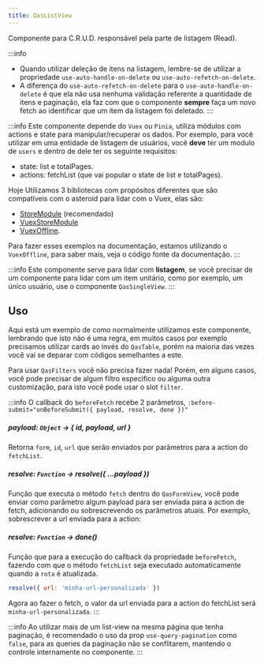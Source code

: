 ```yaml
---
title: QasListView
---
```


Componente para C.R.U.D. responsável pela parte de listagem (Read).

<doc-api file="list-view/QasListView" name="QasListView" />

:::info
- Quando utilizar deleção de itens na listagem, lembre-se de utilizar a propriedade `use-auto-handle-on-delete` ou `use-auto-refetch-on-delete`.
- A diferença do `use-auto-refetch-on-delete` para o `use-auto-handle-on-delete` é que ela não usa nenhuma validação referente a quantidade de itens e paginação, ela faz com que o componente **sempre** faça um novo fetch ao identificar que um item da listagem foi deletado.
:::

:::info
Este componente depende do `Vuex` ou `Pinia`, utiliza módulos com actions e state para manipular/recuperar os dados. Por exemplo, para você utilizar em uma entidade de listagem de usuários, você **deve** ter um modulo de `users` e dentro de dele ter os seguinte requisitos:
- state: list e totalPages.
- actions: fetchList (que vai popular o state de list e totalPages).

Hoje Utilizamos 3 bibliotecas com propósitos diferentes que são compatíveis com o asteroid para lidar com o Vuex, elas são:
- [StoreModule](https://github.com/bildvitta/store-module) (recomendado)
- [VuexStoreModule](https://github.com/bildvitta/vuex-store-module)
- [VuexOffline](https://github.com/bildvitta/vuex-offline).

Para fazer esses exemplos na documentação, estamos utilizando o `VuexOffline`, para saber mais, veja o código fonte da documentação.
:::

:::info
Este componente serve para lidar com **listagem**, se você precisar de um componente para lidar com um item unitário, como por exemplo, um único usuário, use o componente `QasSingleView`.
:::

## Uso
<doc-example file="QasListView/Basic" title="Básico" />

Aqui está um exemplo de como normalmente utilizamos este componente, lembrando que isto não é uma regra, em muitos casos por exemplo precisamos utilizar cards ao invés do `QasTable`, porém na maioria das vezes você vai se deparar com códigos semelhantes a este.

<doc-example file="QasListView/CommonUsage" title="Normalmente utilizado" />

Para usar `QasFilters` você não precisa fazer nada! Porém, em alguns casos, você pode precisar de algum filtro especifico ou alguma outra customização, para isto você pode usar o slot `filter`.

<doc-example file="QasListView/CustomFilter" title="Com filtro customizado" />

:::info
O callback do `beforeFetch` recebe 2 parâmetros, `:before-submit="onBeforeSubmit({ payload, resolve, done })"`

##### payload: `Object` -> { id, payload, url }
Retorna `form`, `id`, `url` que serão enviados por parâmetros para a action do `fetchList`.

##### resolve: `Function` -> resolve({ ...payload })
Função que executa o método `fetch` dentro do `QasFormView`, você pode enviar como parâmetro algum payload para ser enviada para a action de fetch, adicionando ou sobrescrevendo os parâmetros atuais.
Por exemplo, sobrescrever a url enviada para a action:

##### resolve: `Function` -> done()
Função que para a execução do callback da propriedade `beforeFetch`, fazendo com que o método `fetchList` seja executado automaticamente quando a `rota` é atualizada.

```js
resolve({ url: 'minha-url-personalizada' })
```

Agora ao fazer o fetch, o valor da url enviada para a action do fetchList será `minha-url-personalizada`.
:::

<doc-example file="QasListView/BeforeFetch" title="Controlando fetch" />
<doc-example file="QasListView/ExAutoRefetchOnDelete" title="Controle de refetch ao deletar automático" />

:::info
Ao utilizar mais de um list-view na mesma página que tenha paginação, é recomendado o uso da prop `use-query-pagination` como `false`, para as queries da paginação não se conflitarem, mantendo o controle internamente no componente.
:::
<doc-example file="QasListView/InternalPagination" title="Controle interno da paginação" />